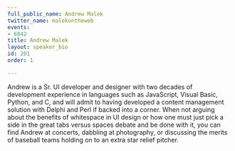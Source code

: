 ```yaml
---
full_public_name: Andrew Malek
twitter_name: malekontheweb
events:
- 6042
title: Andrew Malek
layout: speaker_bio
id: 201
order: 1

---
```

Andrew is a Sr. UI developer and designer with two decades of development experience in languages such as JavaScript, Visual Basic, Python, and C, and will admit to having developed a content management solution with Delphi and Perl if backed into a corner. When not arguing about the benefits of whitespace in UI design or how one must just pick a side in the great tabs versus spaces debate and be done with it, you can find Andrew at concerts, dabbling at photography, or discussing the merits of baseball teams holding on to an extra star relief pitcher.